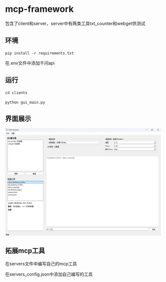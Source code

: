 # mcp-framework

包含了client和server，server中有两类工具txt_counter和webget供测试

## 环境
`pip install -r requirements.txt` 

在.env文件中添加千问api

## 运行

`cd clients`

`python gui_main.py`

## 界面展示

![ui](clients/ui.png)

## 拓展mcp工具

在servers文件中编写自己的mcp工具

在servers_config.json中添加自己编写的工具